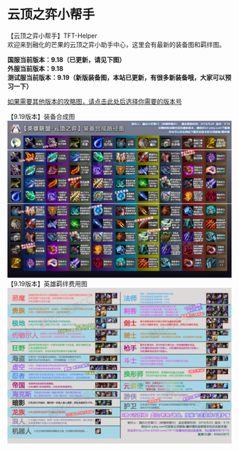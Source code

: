 # 云顶之弈小帮手
【云顶之弈小帮手】TFT-Helper  
欢迎来到融化的芒果的云顶之弈小助手中心，这里会有最新的装备图和羁绊图。  

**国服当前版本：9.18（已更新，请见下图）**  
**外服当前版本：9.18**    
**测试服当前版本：9.19（新版装备图，本站已更新，有很多新装备哦，大家可以预习一下）**  

[如果需要其他版本的攻略图，请点击此处后选择你需要的版本号](https://github.com/CuewarsTaner/TFT)  

【9.19版本】装备合成图
![Image text](https://raw.githubusercontent.com/CuewarsTaner/TFT/master/9.19/【9.19】装备合成图.png)
【9.19版本】英雄羁绊费用图
![Image text](https://raw.githubusercontent.com/CuewarsTaner/TFT/master/9.19/【9.19】英雄羁绊费用图.png)

